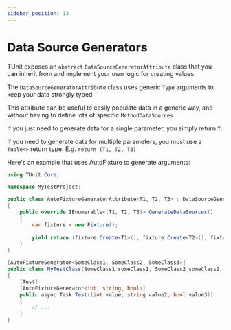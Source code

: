 ```yaml
---
sidebar_position: 13
---
```


# Data Source Generators

TUnit exposes an `abstract` `DataSourceGeneratorAttribute` class that you can inherit from and implement your own logic for creating values.

The `DataSourceGeneratorAttribute` class uses generic `Type` arguments to keep your data strongly typed.

This attribute can be useful to easily populate data in a generic way, and without having to define lots of specific `MethodDataSources`

If you just need to generate data for a single parameter, you simply return `T`.

If you need to generate data for multiple parameters, you must use a `Tuple<>` return type. E.g. `return (T1, T2, T3)`

Here's an example that uses AutoFixture to generate arguments:

```csharp
using TUnit.Core;

namespace MyTestProject;

public class AutoFixtureGeneratorAttribute<T1, T2, T3> : DataSourceGeneratorAttribute<T1, T2, T3>
{
    public override IEnumerable<(T1, T2, T3)> GenerateDataSources()
    {
        var fixture = new Fixture();
        
        yield return (fixture.Create<T1>(), fixture.Create<T2>(), fixture.Create<T3>());
    }
}

[AutoFixtureGenerator<SomeClass1, SomeClass2, SomeClass3>]
public class MyTestClass(SomeClass1 someClass1, SomeClass2 someClass2, SomeClass3 someClass3)
{
    [Test]
    [AutoFixtureGenerator<int, string, bool>]
    public async Task Test((int value, string value2, bool value3))
    {
        // ...
    }
}
```
